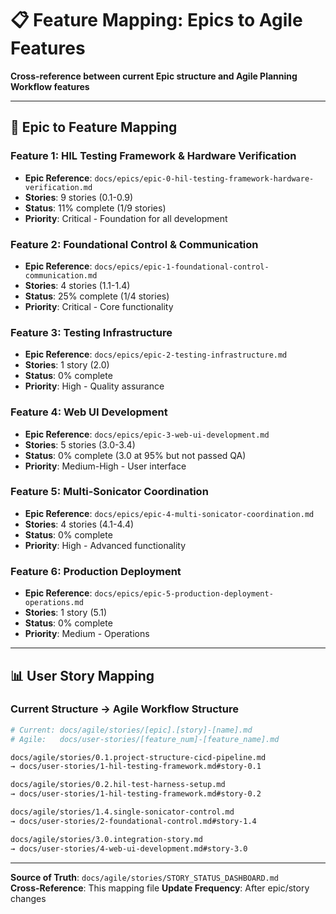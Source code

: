 # 📋 Feature Mapping: Epics to Agile Features

**Cross-reference between current Epic structure and Agile Planning Workflow features**

---

## 🔗 **Epic to Feature Mapping**

### **Feature 1: HIL Testing Framework & Hardware Verification**
- **Epic Reference**: `docs/epics/epic-0-hil-testing-framework-hardware-verification.md`
- **Stories**: 9 stories (0.1-0.9)
- **Status**: 11% complete (1/9 stories)
- **Priority**: Critical - Foundation for all development

### **Feature 2: Foundational Control & Communication**  
- **Epic Reference**: `docs/epics/epic-1-foundational-control-communication.md`
- **Stories**: 4 stories (1.1-1.4)
- **Status**: 25% complete (1/4 stories)
- **Priority**: Critical - Core functionality

### **Feature 3: Testing Infrastructure**
- **Epic Reference**: `docs/epics/epic-2-testing-infrastructure.md`
- **Stories**: 1 story (2.0)
- **Status**: 0% complete
- **Priority**: High - Quality assurance

### **Feature 4: Web UI Development**
- **Epic Reference**: `docs/epics/epic-3-web-ui-development.md`  
- **Stories**: 5 stories (3.0-3.4)
- **Status**: 0% complete (3.0 at 95% but not passed QA)
- **Priority**: Medium-High - User interface

### **Feature 5: Multi-Sonicator Coordination**
- **Epic Reference**: `docs/epics/epic-4-multi-sonicator-coordination.md`
- **Stories**: 4 stories (4.1-4.4)
- **Status**: 0% complete
- **Priority**: High - Advanced functionality

### **Feature 6: Production Deployment**
- **Epic Reference**: `docs/epics/epic-5-production-deployment-operations.md`
- **Stories**: 1 story (5.1)
- **Status**: 0% complete
- **Priority**: Medium - Operations

---

## 📊 **User Story Mapping**

### **Current Structure** → **Agile Workflow Structure**

```bash
# Current: docs/agile/stories/[epic].[story]-[name].md
# Agile:   docs/user-stories/[feature_num]-[feature_name].md

docs/agile/stories/0.1.project-structure-cicd-pipeline.md
→ docs/user-stories/1-hil-testing-framework.md#story-0.1

docs/agile/stories/0.2.hil-test-harness-setup.md  
→ docs/user-stories/1-hil-testing-framework.md#story-0.2

docs/agile/stories/1.4.single-sonicator-control.md
→ docs/user-stories/2-foundational-control.md#story-1.4

docs/agile/stories/3.0.integration-story.md
→ docs/user-stories/4-web-ui-development.md#story-3.0
```

---

**Source of Truth**: `docs/agile/stories/STORY_STATUS_DASHBOARD.md`  
**Cross-Reference**: This mapping file
**Update Frequency**: After epic/story changes